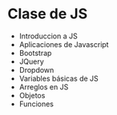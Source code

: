 # Clase de JS

- Introduccion a JS
- Aplicaciones de Javascript
- Bootstrap
- JQuery
- Dropdown 
- Variables básicas de JS
- Arreglos en JS
- Objetos
- Funciones

